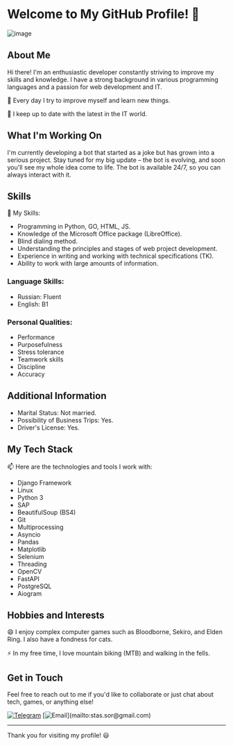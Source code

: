 # Welcome to My GitHub Profile! 👋
 ![image](https://media0.giphy.com/media/heIX5HfWgEYlW/giphy.gif?cid=ecf05e47kpkt79xfavubguwomgv445c6f0ei57si5hm8qj98&rid=giphy.gif&ct=g)<br>



## About Me

Hi there! I'm an enthusiastic developer constantly striving to improve my skills and knowledge. I have a strong background in various programming languages and a passion for web development and IT.

🌱 Every day I try to improve myself and learn new things.

👯 I keep up to date with the latest in the IT world.

## What I'm Working On

I'm currently developing a bot that started as a joke but has grown into a serious project. Stay tuned for my big update – the bot is evolving, and soon you'll see my whole idea come to life. The bot is available 24/7, so you can always interact with it.

## Skills

💬 My Skills:
- Programming in Python, GO, HTML, JS.
- Knowledge of the Microsoft Office package (LibreOffice).
- Blind dialing method.
- Understanding the principles and stages of web project development.
- Experience in writing and working with technical specifications (TK).
- Ability to work with large amounts of information.

### Language Skills:
- Russian: Fluent
- English: B1

### Personal Qualities:
- Performance
- Purposefulness
- Stress tolerance
- Teamwork skills
- Discipline
- Accuracy

## Additional Information

- Marital Status: Not married.
- Possibility of Business Trips: Yes.
- Driver's License: Yes.

## My Tech Stack

📫 Here are the technologies and tools I work with:
- Django Framework
- Linux
- Python 3
- SAP
- BeautifulSoup (BS4)
- Git
- Multiprocessing
- Asyncio
- Pandas
- Matplotlib
- Selenium
- Threading
- OpenCV
- FastAPI
- PostgreSQL
- Aiogram

## Hobbies and Interests

😄 I enjoy complex computer games such as Bloodborne, Sekiro, and Elden Ring. I also have a fondness for cats.

⚡ In my free time, I love mountain biking (MTB) and walking in the fells.

## Get in Touch

Feel free to reach out to me if you'd like to collaborate or just chat about tech, games, or anything else!

[![Telegram](https://tse4.mm.bing.net/th?id=OIP.qUndkZvNHRqco4oneDDgKwHaEo&pid=15.1)](https://t.me/Staks_sor)
[![Email]([https://img.shields.io/badge/Email-Send%20Mail-green](https://logolook.net/wp-content/uploads/2021/06/Gmail-Logo-2013-1536x864.png))](mailto:stas.sor@gmail.com)

---

Thank you for visiting my profile! 😃



